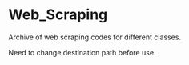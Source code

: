 # Web_Scraping

Archive of web scraping codes for different classes.

Need to change destination path before use.
